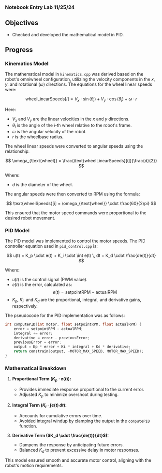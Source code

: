 ### Notebook Entry Lab 11/25/24

## Objectives
- Checked and developed the mathematical model in PID.

## Progress

### Kinematics Model
The mathematical model in `kinematics.cpp` was derived based on the robot's omniwheel configuration, utilizing the velocity components in the $x$, $y$, and rotational ($\omega$) directions. The equations for the wheel linear speeds were:

$$
\text{wheelLinearSpeeds}[i] = V_x \cdot \sin(\theta_i) + V_y \cdot \cos(\theta_i) + \omega \cdot r
$$

Here:
- $V_x$ and $V_y$ are the linear velocities in the $x$ and $y$ directions.
- $\theta_i$ is the angle of the $i$-th wheel relative to the robot's frame.
- $\omega$ is the angular velocity of the robot.
- $r$ is the wheelbase radius.

The wheel linear speeds were converted to angular speeds using the relationship:

$$
\omega_{\text{wheel}} = \frac{\text{wheelLinearSpeeds}[i]}{\frac{d}{2}}
$$

Where:
- $d$ is the diameter of the wheel.

The angular speeds were then converted to RPM using the formula:

$$
\text{wheelSpeeds}[i] = \omega_{\text{wheel}} \cdot \frac{60}{2\pi}
$$

This ensured that the motor speed commands were proportional to the desired robot movement.

### PID Model
The PID model was implemented to control the motor speeds. The PID controller equation used in `pid_control.cpp` is:

$$
u(t) = K_p \cdot e(t) + K_i \cdot \int e(t) \, dt + K_d \cdot \frac{de(t)}{dt}
$$

Where:
- $u(t)$ is the control signal (PWM value).
- $e(t)$ is the error, calculated as:
  $$
  e(t) = \text{setpointRPM} - \text{actualRPM}
  $$
- $K_p$, $K_i$, and $K_d$ are the proportional, integral, and derivative gains, respectively.

The pseudocode for the PID implementation was as follows:
```cpp
int computePID(int motor, float setpointRPM, float actualRPM) {
    error = setpointRPM - actualRPM;
    integral += error;
    derivative = error - previousError;
    previousError = error;
    output = Kp * error + Ki * integral + Kd * derivative;
    return constrain(output, -MOTOR_MAX_SPEED, MOTOR_MAX_SPEED);
}
```

### Mathematical Breakdown
1. **Proportional Term ($K_p \cdot e(t)$):**
   - Provides immediate response proportional to the current error.
   - Adjusted $K_p$ to minimize overshoot during testing.

2. **Integral Term ($K_i \cdot \int e(t) \, dt$):**
   - Accounts for cumulative errors over time.
   - Avoided integral windup by clamping the output in the `computePID` function.

3. **Derivative Term ($K_d \cdot \frac{de(t)}{dt}$):**
   - Dampens the response by anticipating future errors.
   - Balanced $K_d$ to prevent excessive delay in motor responses.

This model ensured smooth and accurate motor control, aligning with the robot's motion requirements.